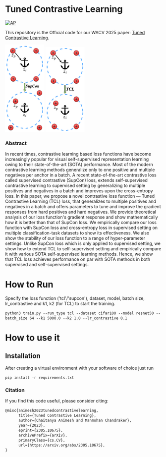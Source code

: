 # Tuned Contrastive Learning

[![AP](https://img.shields.io/badge/arXiv-Preprint-blue)](https://arxiv.org/abs/2305.10675)

This repository is the Official code for our WACV 2025 paper: [Tuned Contrastive Learning](https://arxiv.org/abs/2305.10675).

[//]: # (![intro]&#40;assets/supcon.png&#41;)
<p float="left">
  <img src="assets/supcon.png" width="25%" alt="Image 1"/>
  <img src="assets/tcl.png" width="25%" alt="Image 2"/> 
</p>

### Abstract

In recent times, contrastive learning based loss functions have become increasingly popular for visual self-supervised representation learning owing to their state-of-the-art (SOTA) performance. Most of the modern contrastive learning methods generalize only to one positive and multiple negatives per anchor in a batch. A recent state-of-the-art contrastive loss called supervised contrastive (SupCon) loss, extends self-supervised contrastive learning to supervised setting by generalizing to multiple positives and negatives in a batch and improves upon the cross-entropy loss. In this paper, we propose a novel contrastive loss function — Tuned Contrastive Learning (TCL) loss, that generalizes to multiple positives and negatives in a batch and offers parameters to tune and improve the gradient responses from hard positives and hard negatives. We provide theoretical analysis of our loss function's gradient response and show mathematically how it is better than that of SupCon loss. We empirically compare our loss function with SupCon loss and cross-entropy loss in supervised setting on multiple classification-task datasets to show its effectiveness. We also show the stability of our loss function to a range of hyper-parameter settings. Unlike SupCon loss which is only applied to supervised setting, we show how to extend TCL to self-supervised setting and empirically compare it with various SOTA self-supervised learning methods. Hence, we show that TCL loss achieves performance on par with SOTA methods in both supervised and self-supervised settings.

# How to Run

Specify the loss function ('tcl'/'supcon'), dataset, model, batch size, lr_contrastive and k1, k2 (for TCL) to start the training.

```
python3 train.py --run_type tcl --dataset cifar100 --model resnet50 --batch_size 64 --k1 5000.0 --k2 1.0 --lr_contrastive 0.1
```

# How to use it

## Installation

After creating a virtual environment with your software of choice just run 
```
pip install -r requirements.txt
```

### Citation
If you find this code useful, please consider citing:
```
@misc{animesh2023tunedcontrastivelearning,
      title={Tuned Contrastive Learning}, 
      author={Chaitanya Animesh and Manmohan Chandraker},
      year={2023},
      eprint={2305.10675},
      archivePrefix={arXiv},
      primaryClass={cs.CV},
      url={https://arxiv.org/abs/2305.10675}, 
}
```